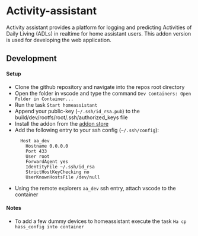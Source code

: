 # Activity-assistant

Activity assistant provides a platform for logging and predicting Activities of Daily Living (ADLs) in realtime for home assistant users. This addon version is used for developing the web application.

## Development

#### Setup

- Clone the github repository and navigate into the repos root directory
- Open the folder in vscode and type the command `Dev Containers: Open Folder in Container...`
- Run the task `Start homeassistant`
- Append your public-key (`~/.ssh/id_rsa.pub`) to the build/dev/rootfs/root/.ssh/authorized_keys file
- Install the addon from the [addon store](https://my.home-assistant.io/redirect/supervisor_store/)
- Add the following entry to your ssh config (`~/.ssh/config`):
  ```
    Host aa_dev
      Hostname 0.0.0.0
      Port 433
      User root
      ForwardAgent yes
      IdentityFile ~/.ssh/id_rsa
      StrictHostKeyChecking no
      UserKnownHostsFile /dev/null
  ```
- Using the remote explorers `aa_dev` ssh entry, attach vscode to the container

#### Notes

- To add a few dummy devices to homeassistant execute the task `Ha cp hass_config into container`
